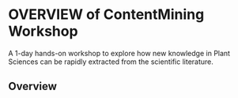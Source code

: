 # OVERVIEW of ContentMining Workshop

A 1-day hands-on workshop to explore how new knowledge in Plant Sciences can be rapidly extracted from the scientific literature.

## Overview


